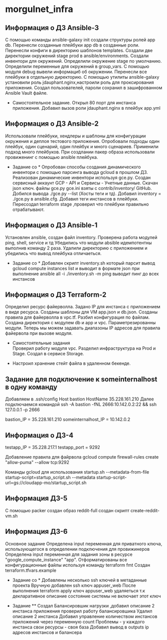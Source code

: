 # morgulnet_infra
## Информация о ДЗ Ansible-3
 С помощью команды ansible-galaxy init создали структуры ролей app db.
 Перенесли созданные плейбуки app db в созданные роли.
 Перенесли конфиги в директорию шаблонов templates.
 Создали две директории окружений stage prod в ansible/environments.
 Создали инвентори для окружений.
 Определили окружение stage по умолчанию.
 Определили переменные для окружений в group_vars.
 С помощью модуля debug вывели информациб об окружении.
 Перенесли все плейбуки в отдельную директорию.
 С помощью утилиты ansible-galaxy установили роль jdauphant.nginx,настроили роль для проксирования приложения.
 Создал пользователей, пароли сохранил в зашифрованном Ansible Vault файле.
 
 * Самостоятельное задание.
 Открыл 80 порт для инстанса приложения.
 Добавил вызов роли jdauphant.nginx в плейбук app.yml


## Информация о ДЗ Ansible-2
 Использовали плейбуки, хендлеры и шаблоны для конфигурации окружения и деплоя тестового приложения.
 Опробовали подходы один плейбук, один сценарий, один плейбук и много сценариев.
 Применили подход много плейбуков.
 При создлании пакер образа использовали провиженинг с помощью ansible плейбука.

 * Задание со *
  Опробован способы создания динамического инвентори с помощью парсинга вывода gcloud в прошлом ДЗ.
  Реализован динамические инвентори используя gce.py.
  Создан сервисный аккаунт GCP - API и Сервисы - Учетные данные.
  Скачан json ключ. файлы gce.py gce.ini взяты с contrib/inventory/ GitHub.
  Добился вывода ./gce.py --list (Хосты теги и тд).
  Добавил inventory = ./gce.py в ansible.cfg.
  Добавил теги инстансов в плейбуки.
  Пересоздал terraform stage ,проверил что плейбуки правильно отрабатывают.


## Информация о ДЗ Ansible-1
 Установлен ansible, создан файл inventory.
 Проверена работа модулей ping, shell, service и тд
 Убедились что модули absible идемпотентны выполнив команду 2 раза.
 Удалили директорию с приложением и убедились что вывод плейбука отличаеться.
 
 * Задание со *
   Добавлен скрипт inventory.sh который парсит вывод gcloud compute instances list и выводит в формате json
   при выполнение ansible all -i ./inventory.sh -m ping выводит пинг до всех инстансов
    
## Информация о ДЗ Terraform-2
 Определил ресурс файерволла.
 Задано IP для инстанса с приложением в виде ресурса.
 Созданы шаблоны для VM app.json и db.json.
 Созданы правила для файерволла в vpc.tf.
 Разбил конфигурация по файлам.
 Создана директория с модулем db и app и vpc.
 Параметрезированны модули.
 Теперь мы можем задавать диапазоны IP адресов
 для правила файервола при вызове модуля.
 
 * Самостоятельные задания  
  Проверил работу модуля vpc.
  Разделил инфраструктура на Prod и Stage.
  Создал в сервисе Storage.

 * Настроил хранение стейт файла в удаленном бекенде.  
  
## Задание для подключение к someinternalhost в одну команду

 Добавляем в .ssh/config
 Host bastion
 HostName 35.228.161.210
 Далее подключаемся командой
 ssh -A bastion -fNL 2666:10.142.0.2:22 && ssh 127.0.0.1 -p 2666

 bastion_IP = 35.228.161.210
 someinternalhost_IP = 10.142.0.2

## Информация о ДЗ-4

 testapp_IP = 35.228.217.1
 testapp_port = 9292

 Добавление правила для файрвола
 gcloud compute firewall-rules create "allow-puma" --allow tcp:9292

 Команды gcloud для использования startup.sh
 --metadata-from-file startup-script=startup_script.sh
 --metadata startup-script-url=gs://cloudapp-mo/startup_script.sh

## Информация ДЗ-5

 С помощью packer создан образ reddit-full
 создан скрипт create-reddit-vm.sh

## Информация ДЗ-6

 Основное задание
 Определена input переменная для приватного ключа, использующегося в определении подключения для провижинеров
 Определена input переменная для задания зоны в ресурсе "google_compute_instance" "app".
 Отформатированы все конфигурационные файлы используя команду terraform fmt
 Создан terraform.tfvars.example

* Задание со *
 Добавлены несколько ssh ключей в метаданные проекта
 Вручную добавлен ssh ключ appuser_web
 После выполнения terraform apply ключ appuser_web удаляеться
 т.к декларативное описание состояние системы не включает этот ключ  

* Задание **
 Создал Балансировшик нагрузки ,добавил описание 2 инстанса приложения
 проверил работу балансировшика
 Удалил описание 2 инстанса
 Добавил управление количеством инстансов приложений через переменную count
 Проблемы - у каждого инстанса свои ресурсы - своя база
 Добавил вывод в outputs ip адресов инстансов и балансера  
